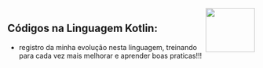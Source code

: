 <img align="right" height="90" width="100" src="https://cdn.jsdelivr.net/gh/devicons/devicon/icons/kotlin/kotlin-original.svg" />

## Códigos na Linguagem Kotlin:

* registro da minha evolução nesta linguagem, treinando para cada vez mais melhorar e aprender boas praticas!!!